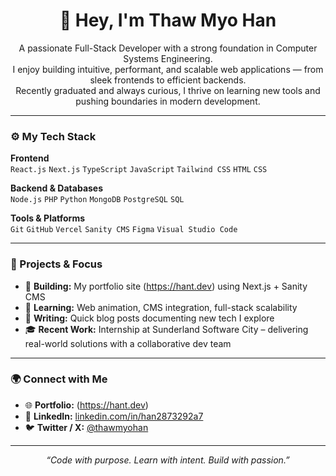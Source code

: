 <h1 align="center">👋 Hey, I'm Thaw Myo Han</h1>

<p align="center">
  A passionate Full-Stack Developer with a strong foundation in Computer Systems Engineering.<br>
  I enjoy building intuitive, performant, and scalable web applications — from sleek frontends to efficient backends.<br>
  Recently graduated and always curious, I thrive on learning new tools and pushing boundaries in modern development.
</p>

---

### ⚙️ My Tech Stack

**Frontend**  
`React.js` `Next.js` `TypeScript` `JavaScript` `Tailwind CSS` `HTML` `CSS`

**Backend & Databases**  
`Node.js` `PHP` `Python` `MongoDB` `PostgreSQL` `SQL`

**Tools & Platforms**  
`Git` `GitHub` `Vercel` `Sanity CMS` `Figma` `Visual Studio Code`

---

### 🚀 Projects & Focus

- 🔧 **Building:** My portfolio site (https://hant.dev) using Next.js + Sanity CMS  
- 🧠 **Learning:** Web animation, CMS integration, full-stack scalability  
- 📝 **Writing:** Quick blog posts documenting new tech I explore  
- 🎓 **Recent Work:** Internship at Sunderland Software City – delivering real-world solutions with a collaborative dev team  

---

### 🌍 Connect with Me

- 🌐 **Portfolio:** (https://hant.dev)  
- 💼 **LinkedIn:** [linkedin.com/in/han2873292a7](https://www.linkedin.com/in/thawmyohan2025/)  
- 🐦 **Twitter / X:** [@thawmyohan](https://x.com/thawmyohan)  

---

<p align="center"><i>“Code with purpose. Learn with intent. Build with passion.”</i></p>

